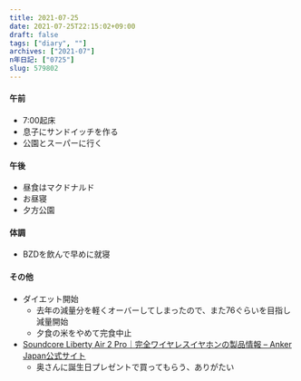```yaml
---
title: 2021-07-25
date: 2021-07-25T22:15:02+09:00
draft: false
tags: ["diary", ""]
archives: ["2021-07"]
n年日記: ["0725"]
slug: 579802
---
```

#### 午前
- 7:00起床
- 息子にサンドイッチを作る
- 公園とスーパーに行く
#### 午後
- 昼食はマクドナルド
- お昼寝
- 夕方公園
#### 体調
- BZDを飲んで早めに就寝
#### その他
- ダイエット開始
  - 去年の減量分を軽くオーバーしてしまったので、また76ぐらいを目指し減量開始
  - 夕食の米をやめて完食中止
- [Soundcore Liberty Air 2 Pro｜完全ワイヤレスイヤホンの製品情報 – Anker Japan公式サイト](https://www.ankerjapan.com/products/a3951)
  - 奥さんに誕生日プレゼントで買ってもらう、ありがたい
